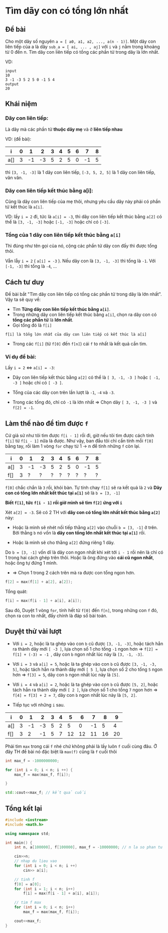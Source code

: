Tìm dãy con có tổng lớn nhất
============================

Đề bài
--------------
Cho một dãy số nguyên `a = [ a0, a1, a2, ..., a(n - 1)]`. Một dãy con liên tiếp của a là dãy `sub_a = [ ai, ... , aj]` với `i` và `j` nằm trong khoảng từ 0 đến n.
Tìm dãy con liên tiếp có tổng các phần tử trong dãy là lớn nhất.

VD:
```
input
10
3 -1 -3 5 2 5 0 -1 5 4
output
20
```
Khái niệm
----------------
### **Dãy con liên tiếp**: 
Là dãy mà các phần tử **thuộc dãy mẹ** và ở **liên tiếp nhau**

VD: (đề bài):

| i | 0 | 1 | 2 | 3 | 4 | 5 | 6 | 7 | 8 |
| - | - | - | - | - | - | - | - | - | - | 
| a[] | 3 | -1 | -3 | 5 | 2 | 5 | 0 | -1 | 5 | 4 |

thì `[3, -1, -3]` là 1 dãy con liên tiếp, `[-3, 5, 2, 5]` là 1 dãy con liên tiếp, vân vân.

### **Dãy con liên tiếp kết thúc bằng a[i]**: 

Cũng là dãy con liên tiếp của mẹ thôi, nhưng yêu cầu dãy này phải có phần tử kết thúc là `a[i]`.

VD: lấy `i = 2` đi, tức là `a[i] = -3`, thì dãy con liên tiếp kết thúc bằng `a[2]` có thể là `[3, -1, -3]` hoặc `[-1, -3]` hoặc chỉ có `[-3]`.

### Tổng của 1 dãy con liên tiếp kết thúc bằng `a[i]`

Thì đúng như tên gọi của nó, cộng các phần tử dãy con đấy thì được tổng thôi.


Vẫn lẫy `i = 2` ( `a[i] = -3` ). Nếu dãy con là `[3, -1, -3]` thì tổng là `-1`. Với `[-1, -3]` thì tổng là `-4`, ...

Cách tư duy
-----------

Đề bài bắt "Tìm dãy con liên tiếp có tổng các phần tử trong dãy là lớn nhất". Vậy ta sẽ quy về:
- Tìm **Từng dãy con liên tiếp kết thúc bằng `a[i]`**.
- Trong những dãy con liên tiếp kết thúc bằng `a[i]`, chọn ra dãy con có **tổng các phần tử** là **lớn nhất**.
- Gọi tổng đó là `f[i]`
``` 
f[i] là tổng lớn nhất của dãy con liên tiếp có kết thúc là a[i]
``` 
- Trong các `f[i]` (từ `f[0]` đến `f[n]`) cái `f` to nhất là kết quả cần tìm.

### Ví dụ đề bài:

Lấy `i = 2` <=> `a[i] = -3`:

- Dãy con liên tiếp kết thúc bằng `a[2]` có thể là `[ 3, -1, -3 ]` hoặc `[ -1, -3 ]` hoặc chỉ có `[ -3 ]`.

- Tổng của các dãy con trên lần lượt là `-1`, `-4` và `-3`.

- Trong các tổng đó, chỉ có `-1` là lớn nhất => Chọn dãy `[ 3, -1, -3 ]` và `f[2] = -1`.

Làm thế nào để tìm được `f`
------------

Cứ giả sử như tôi tìm được `f[i - 1]` rồi đi, giờ nếu tôi tìm được cách tính `f[i]` từ `f[i - 1]` nữa là được. Như vậy, ban đầu tôi chỉ cần tính mỗi `f[0]` bằng tay, rồi làm 1 vòng `for` chạy từ 1 -> n để tính những `f` còn lại.


| i | 0 | 1 | 2 | 3 | 4 | 5 | 6 | 7 | 8 |
| - | - | - | - | - | - | - | - | - | - | 
| a[] | 3 | -1 | -3 | 5 | 2 | 5 | 0 | -1 | 5 | 4 |
| f[] | 3 | ? | ? | ? | ? | ? | ? | ? | ? |

`f[0]` chắc chắn là `3` rồi, khỏi bàn. Tự tính chay `f[1]` sẽ ra kết quả là `2` và **Dãy con có tổng lớn nhất kết thúc tại `a[1]`** sẽ là `b = [3, -1]` 

**Biết `f[1]`, tức `f[i - 1]`  rồi giờ mình sẽ tìm `f[2]` ứng với `i`**

Xét `a[2] = -3`. Sẽ có 2 TH với **dãy con có tổng lớn nhất kết thúc bằng `a[2]`** này:
 - Hoặc là mình sẽ nhét nối tiếp thằng `a[2]` vào chuỗi `b = [3, -1]` ở trên. Bởi thằng `b` nó vốn là **dãy con tổng lớn nhất kết thúc tại `a[1]`** rồi.
 
 - Hoặc là mình sẽ cho thằng `a[2]` đứng riêng 1 dãy.

 Do `b = [3, -1]` vốn dĩ là dãy con ngon nhất khi xét tới `i - 1` rồi nên là chỉ có 1 trong hai cách ghép trên thôi. Hoặc là ông đứng vào **cái cũ ngon nhất**, hoặc ông tự đứng 1 mình.

 - => Chọn 1 trong 2 cách trên mà ra được con tổng ngon hơn.

 ```cpp
 f[2] = max(f[1] + a[2], a[2]);
 ```

 Tổng quát:

 ```cpp
 f[i] = max(f[i - 1] + a[i], a[i]);
 ```

Sau đó, Duyệt 1 vòng `for`, tính hết từ `f[0]` đến `f[n]`, trong những con `f` đó, chọn ra con to nhất, đấy chính là đáp số bài toán.

Duyệt thử vài lượt
--
- Với `i = 2`, hoặc là ta ghép vào con `b` cũ được `[3, -1, -3]`, hoặc tách hẳn ra thành dãy mới `[ -3 ]`, lựa chọn số 1 cho tổng `-1` ngon hơn => `f[2] = f[1] + (-3) = -1 `, dãy con `b` ngon nhất lúc này là `[3, -1, -3]`.

- Với `i = 3` và `a[i] = 5`, hoặc là ta ghép vào con `b` cũ được `[3, -1, -3, 5]`, hoặc tách hẳn ra thành dãy mới `[ 5 ]`, lựa chọn số 2 cho tổng `5` ngon hơn => `f[3] = 5`, dãy con `b` ngon nhất lúc này là `[5]`.

- Với `i = 4` và `a[i] = 2`, hoặc là ta ghép vào con `b` cũ được `[5, 2]`, hoặc tách hẳn ra thành dãy mới `[ 2 ]`, lựa chọn số 1 cho tổng `7` ngon hơn => `f[4] = f[3] + 2 = 7`, dãy con `b` ngon nhất lúc này là `[5, 2]`.
- Tiếp tục với những `i` sau.

| i | 0 | 1 | 2 | 3 | 4 | 5 | 6 | 7 | 8 | 9 |
| - | - | - | - | - | - | - | - | - | - | - |
| a[] | 3 | -1 | -3 | 5 | 2 | 5 | 0 | -1 | 5 | 4 |
| f[] | 3 | 2 | -1 | 5 | 7 | 12 | 12 | 11 | 16 | 20 |

Phải tìm `max` trong cái `f` nhé chứ không phải là lấy luôn `f` cuối cùng đâu. Ở đây TH đề bài nó đặc biệt là `max(f)` cũng là `f` cuối thôi

```cpp
int max_f = -1000000000;

for (int i = 0; i < n; i ++) {
    max_f = max(max_f, f[i]);

}

std::cout<<max_f; // kết quả cuối
```

Tổng kết lại
--------

```cpp
#include <iostream>
#include <math.h>

using namespace std;

int main() {
    int n, a[100000], f[100000], max_f = -10000000; // n la so phan tu

    cin>>n;
    // nhap du lieu vao
    for (int i = 0; i < n; i ++)
        cin>> a[i];

    // tinh f
    f[0] = a[0];
    for (int i = 1; i < n; i++)  
        f[i] = max(f[i - 1] + a[i], a[i]);

    // tim f max
    for (int i = 0; i < n; i++)  
        max_f = max(max_f, f[i]);

    cout<<max_f;
}
```